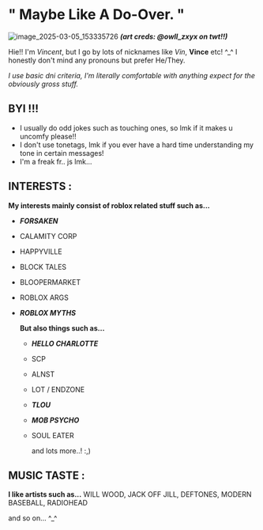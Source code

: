 # " Maybe Like A Do-Over. "

![image_2025-03-05_153335726](https://github.com/user-attachments/assets/bf9f6a2e-0da3-468c-bc44-0e80e40723a8)
***(art creds: @owll_zxyx on twt!!)***

Hie!! I'm *Vincent*, but I go by lots of nicknames like *Vin*, **Vince** etc! ^_^ 
I honestly don't mind any pronouns but prefer He/They. 

*I use basic dni criteria, I'm literally comfortable with anything expect for the obviously gross stuff.*


## BYI !!!
* I usually do odd jokes such as touching ones, so lmk if it makes u uncomfy please!!
* I don't use tonetags, lmk if you ever have a hard time understanding my tone in certain messages!
* I'm a freak fr.. js lmk...

## INTERESTS :
**My interests mainly consist of roblox related stuff such as...**
* ***FORSAKEN***
* CALAMITY CORP
* HAPPYVILLE
* BLOCK TALES
* BLOOPERMARKET
* ROBLOX ARGS
* ***ROBLOX MYTHS***

  **But also things such as...**
  * ***HELLO CHARLOTTE***
  * SCP
  * ALNST
  * LOT / ENDZONE
  * ***TLOU***
  * ***MOB PSYCHO***
  * SOUL EATER

    and lots more..! :,)

## MUSIC TASTE :
**I like artists such as...**
WILL WOOD, JACK OFF JILL, DEFTONES, MODERN BASEBALL, RADIOHEAD

  and so on... ^_^

